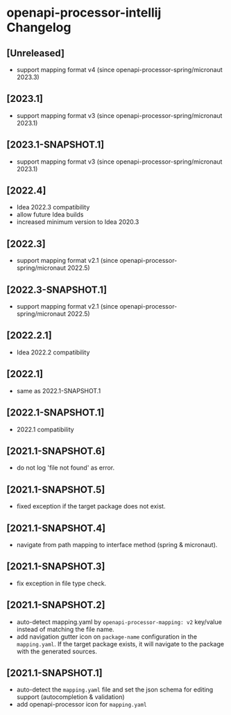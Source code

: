 <!-- Keep a Changelog guide -> https://keepachangelog.com -->

# openapi-processor-intellij Changelog

## [Unreleased]
- support mapping format v4 (since openapi-processor-spring/micronaut 2023.3)

## [2023.1]
- support mapping format v3 (since openapi-processor-spring/micronaut 2023.1)

## [2023.1-SNAPSHOT.1]
- support mapping format v3 (since openapi-processor-spring/micronaut 2023.1)

## [2022.4]
- Idea 2022.3 compatibility
- allow future Idea builds
- increased minimum version to Idea 2020.3 

## [2022.3]
- support mapping format v2.1 (since openapi-processor-spring/micronaut 2022.5)

## [2022.3-SNAPSHOT.1]
- support mapping format v2.1 (since openapi-processor-spring/micronaut 2022.5)

## [2022.2.1]
- Idea 2022.2 compatibility

## [2022.1]
- same as 2022.1-SNAPSHOT.1

## [2022.1-SNAPSHOT.1]
- 2022.1 compatibility

## [2021.1-SNAPSHOT.6]
- do not log 'file not found' as error.

## [2021.1-SNAPSHOT.5]
- fixed exception if the target package does not exist.

## [2021.1-SNAPSHOT.4]
- navigate from path mapping to interface method (spring & micronaut).

## [2021.1-SNAPSHOT.3]
- fix exception in file type check.

## [2021.1-SNAPSHOT.2]
- auto-detect mapping.yaml by `openapi-processor-mapping: v2` key/value instead of matching the file name.
- add navigation gutter icon on `package-name` configuration in the `mapping.yaml`. If the target package exists, it will navigate to the package with the generated sources. 

## [2021.1-SNAPSHOT.1]
- auto-detect the `mapping.yaml` file and set the json schema for editing support (autocompletion & validation)
- add openapi-processor icon for `mapping.yaml` 
